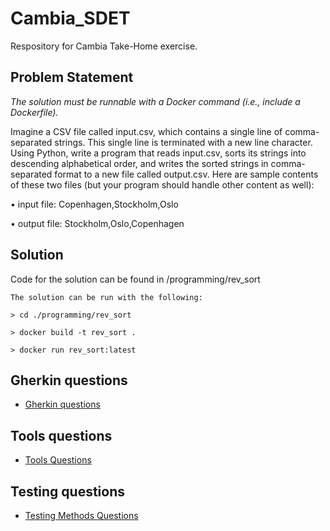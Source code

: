 # Cambia_SDET

Respository for Cambia Take-Home exercise.


## Problem Statement


_The solution must be runnable with a Docker command (i.e., include a Dockerfile)._

Imagine a CSV file called input.csv, which contains a single line of comma-separated strings. This
single line is terminated with a new line character. Using Python, write a program that reads
input.csv, sorts its strings into descending alphabetical order, and writes the sorted strings in
comma-separated format to a new file called output.csv.
Here are sample contents of these two files (but your program should handle other content as well):

• input file: Copenhagen,Stockholm,Oslo

• output file: Stockholm,Oslo,Copenhagen


## Solution

Code for the solution can be found in  /programming/rev_sort

    The solution can be run with the following:
    
    > cd ./programming/rev_sort
    
    > docker build -t rev_sort .
    
    > docker run rev_sort:latest


## Gherkin questions
* [Gherkin questions](./gherkin.md#Gherkin)     
 

## Tools questions
* [Tools Questions](./tools_questions.md#Tools)             

## Testing questions
* [Testing Methods Questions](./methods_questions.md#Methods)   

